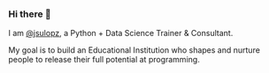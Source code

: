 ### Hi there 👋

I am [@jsulopz](https://twitter.com/jsulopz), a Python + Data Science Trainer & Consultant.

My goal is to build an Educational Institution who shapes and nurture people to release their full potential at programming.

<!--
**jsulopz/jsulopz** is a ✨ _special_ ✨ repository because its `README.md` (this file) appears on your GitHub profile.

Here are some ideas to get you started:

- 🔭 I’m currently working on ...
- 🌱 I’m currently learning ...
- 👯 I’m looking to collaborate on ...
- 🤔 I’m looking for help with ...
- 💬 Ask me about ...
- 📫 How to reach me: ...
- 😄 Pronouns: ...
- ⚡ Fun fact: ...
-->
